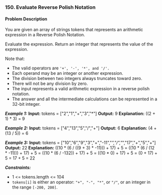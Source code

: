 ### 150. Evaluate Reverse Polish Notation

#### Problem Description

You are given an array of strings tokens that represents an arithmetic expression in a Reverse Polish Notation.

Evaluate the expression. Return an integer that represents the value of the expression.

Note that:
- The valid operators are `'+', '-', '*', and '/'.`
- Each operand may be an integer or another expression.
- The division between two integers always truncates toward zero.
- There will not be any division by zero.
- The input represents a valid arithmetic expression in a reverse polish notation.
- The answer and all the intermediate calculations can be represented in a 32-bit integer.
 
***Example 1:***
**Input:** tokens = ["2","1","+","3","*"]
**Output:** 9
**Explanation:** ((2 + 1) * 3) = 9

***Example 2:***
**Input:** tokens = ["4","13","5","/","+"]
**Output:** 6
**Explanation:** (4 + (13 / 5)) = 6

***Example 3:***
**Input:** tokens = ["10","6","9","3","+","-11","*","/","*","17","+","5","+"]
**Output:** 22
**Explanation:** ((10 * (6 / ((9 + 3) * -11))) + 17) + 5
= ((10 * (6 / (12 * -11))) + 17) + 5
= ((10 * (6 / -132)) + 17) + 5
= ((10 * 0) + 17) + 5
= (0 + 17) + 5
= 17 + 5
= 22
 
***Constraints:***
- 1 <= tokens.length <= 104
- `tokens[i]` is either an operator: `"+", "-", "*"`, or `"/"`, or an integer in the range `[-200, 200]`.
